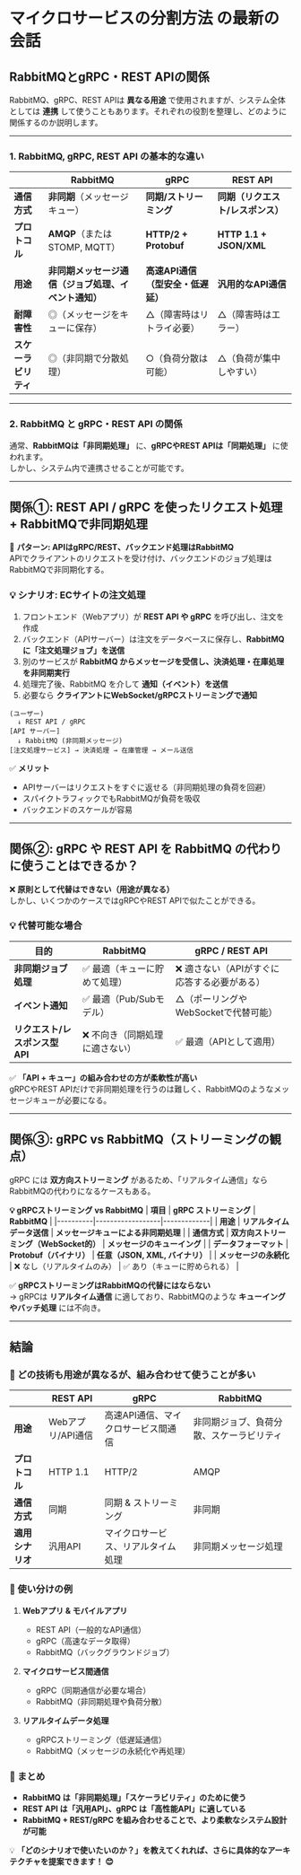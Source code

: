 # マイクロサービスの分割方法 の最新の会話

## **RabbitMQとgRPC・REST APIの関係**
RabbitMQ、gRPC、REST APIは **異なる用途** で使用されますが、システム全体としては **連携** して使うこともあります。それぞれの役割を整理し、どのように関係するのか説明します。

---

### **1. RabbitMQ, gRPC, REST API の基本的な違い**
| | **RabbitMQ** | **gRPC** | **REST API** |
|---|------------|---------|-------------|
| **通信方式** | **非同期**（メッセージキュー） | **同期/ストリーミング** | **同期（リクエスト/レスポンス）** |
| **プロトコル** | **AMQP**（またはSTOMP, MQTT） | **HTTP/2 + Protobuf** | **HTTP 1.1 + JSON/XML** |
| **用途** | **非同期メッセージ通信（ジョブ処理、イベント通知）** | **高速API通信（型安全・低遅延）** | **汎用的なAPI通信** |
| **耐障害性** | ◎（メッセージをキューに保存） | △（障害時はリトライ必要） | △（障害時はエラー） |
| **スケーラビリティ** | ◎（非同期で分散処理） | ○（負荷分散は可能） | △（負荷が集中しやすい） |

---

### **2. RabbitMQ と gRPC・REST API の関係**
通常、**RabbitMQは「非同期処理」** に、**gRPCやREST APIは「同期処理」** に使われます。  
しかし、システム内で連携させることが可能です。

---

## **関係①: REST API / gRPC を使ったリクエスト処理 + RabbitMQで非同期処理**
🚀 **パターン: APIはgRPC/REST、バックエンド処理はRabbitMQ**  
APIでクライアントのリクエストを受け付け、バックエンドのジョブ処理はRabbitMQで非同期化する。

### **💡 シナリオ: ECサイトの注文処理**
1. フロントエンド（Webアプリ）が **REST API や gRPC** を呼び出し、注文を作成
2. バックエンド（APIサーバー）は注文をデータベースに保存し、**RabbitMQ に「注文処理ジョブ」を送信**
3. 別のサービスが **RabbitMQ からメッセージを受信し、決済処理・在庫処理を非同期実行**
4. 処理完了後、RabbitMQ を介して **通知（イベント）を送信**
5. 必要なら **クライアントにWebSocket/gRPCストリーミングで通知**

```plaintext
(ユーザー)
  ↓ REST API / gRPC
[API サーバー]
  ↓ RabbitMQ (非同期メッセージ)
[注文処理サービス] → 決済処理 → 在庫管理 → メール送信
```

✅ **メリット**
- APIサーバーはリクエストをすぐに返せる（非同期処理の負荷を回避）
- スパイクトラフィックでもRabbitMQが負荷を吸収
- バックエンドのスケールが容易

---

## **関係②: gRPC や REST API を RabbitMQ の代わりに使うことはできるか？**
❌ **原則として代替はできない（用途が異なる）**  
しかし、いくつかのケースではgRPCやREST APIで似たことができる。

### **💡 代替可能な場合**
| **目的** | **RabbitMQ** | **gRPC** / **REST API** |
|----------|-------------|------------------|
| **非同期ジョブ処理** | ✅ 最適（キューに貯めて処理） | ❌ 適さない（APIがすぐに応答する必要がある） |
| **イベント通知** | ✅ 最適（Pub/Subモデル） | △（ポーリングやWebSocketで代替可能） |
| **リクエスト/レスポンス型API** | ❌ 不向き（同期処理に適さない） | ✅ 最適（APIとして適用） |

✅ **「API + キュー」の組み合わせの方が柔軟性が高い**  
gRPCやREST APIだけで非同期処理を行うのは難しく、RabbitMQのようなメッセージキューが必要になる。

---

## **関係③: gRPC vs RabbitMQ（ストリーミングの観点）**
gRPC には **双方向ストリーミング** があるため、「リアルタイム通信」ならRabbitMQの代わりになるケースもある。

**💡 gRPCストリーミング vs RabbitMQ**
| **項目** | **gRPC ストリーミング** | **RabbitMQ** |
|----------|------------------|-------------|
| **用途** | **リアルタイムデータ送信** | **メッセージキューによる非同期処理** |
| **通信方式** | **双方向ストリーミング（WebSocket的）** | **メッセージのキューイング** |
| **データフォーマット** | **Protobuf（バイナリ）** | **任意（JSON, XML, バイナリ）** |
| **メッセージの永続化** | ❌ なし（リアルタイムのみ） | ✅ あり（キューに貯められる） |

✅ **gRPCストリーミングはRabbitMQの代替にはならない**  
→ gRPCは **リアルタイム通信** に適しており、RabbitMQのような **キューイングやバッチ処理** には不向き。

---

## **結論**
### **🔹 どの技術も用途が異なるが、組み合わせて使うことが多い**
| | **REST API** | **gRPC** | **RabbitMQ** |
|------|---------|---------|-------------|
| **用途** | Webアプリ/API通信 | 高速API通信、マイクロサービス間通信 | 非同期ジョブ、負荷分散、スケーラビリティ |
| **プロトコル** | HTTP 1.1 | HTTP/2 | AMQP |
| **通信方式** | 同期 | 同期 & ストリーミング | 非同期 |
| **適用シナリオ** | 汎用API | マイクロサービス、リアルタイム処理 | 非同期メッセージ処理 |

### **🔹 使い分けの例**
1. **Webアプリ & モバイルアプリ**
   - REST API（一般的なAPI通信）
   - gRPC（高速なデータ取得）
   - RabbitMQ（バックグラウンドジョブ）

2. **マイクロサービス間通信**
   - gRPC（同期通信が必要な場合）
   - RabbitMQ（非同期処理や負荷分散）

3. **リアルタイムデータ処理**
   - gRPCストリーミング（低遅延通信）
   - RabbitMQ（メッセージの永続化や再処理）

### **🔹 まとめ**
- **RabbitMQ は「非同期処理」「スケーラビリティ」のために使う**
- **REST API は「汎用API」、gRPC は「高性能API」に適している**
- **RabbitMQ + REST/gRPC を組み合わせることで、より柔軟なシステム設計が可能**

💡 **「どのシナリオで使いたいのか？」を教えてくれれば、さらに具体的なアーキテクチャを提案できます！ 😊**
